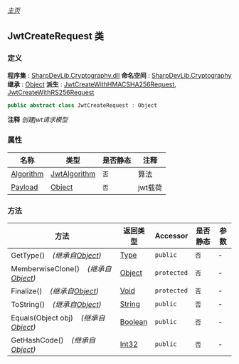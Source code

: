 ###### [主页](./Index.md "主页")
## JwtCreateRequest 类
### 定义
**程序集** : [SharpDevLib.Cryptography.dll](./SharpDevLib.Cryptography.assembly.md "SharpDevLib.Cryptography.dll")
**命名空间** : [SharpDevLib.Cryptography](./SharpDevLib.Cryptography.namespace.md "SharpDevLib.Cryptography")
**继承** : [Object](https://learn.microsoft.com/en-us/dotnet/api/system.object "Object")
**派生** : [JwtCreateWithHMACSHA256Request](./SharpDevLib.Cryptography.JwtCreateWithHMACSHA256Request.md "JwtCreateWithHMACSHA256Request"), [JwtCreateWithRS256Request](./SharpDevLib.Cryptography.JwtCreateWithRS256Request.md "JwtCreateWithRS256Request")
``` csharp
public abstract class JwtCreateRequest : Object
```
**注释**
*创建jwt请求模型*

### 属性
|名称|类型|是否静态|注释|
|---|---|---|---|
|[Algorithm](./SharpDevLib.Cryptography.JwtCreateRequest.Algorithm.md "Algorithm")|[JwtAlgorithm](./SharpDevLib.Cryptography.JwtAlgorithm.md "JwtAlgorithm")|`否`|算法|
|[Payload](./SharpDevLib.Cryptography.JwtCreateRequest.Payload.md "Payload")|[Object](https://learn.microsoft.com/en-us/dotnet/api/system.object "Object")|`否`|jwt载荷|

### 方法
|方法|返回类型|Accessor|是否静态|参数|
|---|---|---|---|---|
|GetType()&nbsp;&nbsp;&nbsp;&nbsp;*(继承自[Object](https://learn.microsoft.com/en-us/dotnet/api/system.object "Object"))*|[Type](https://learn.microsoft.com/en-us/dotnet/api/system.type "Type")|`public`|`否`|-|
|MemberwiseClone()&nbsp;&nbsp;&nbsp;&nbsp;*(继承自[Object](https://learn.microsoft.com/en-us/dotnet/api/system.object "Object"))*|[Object](https://learn.microsoft.com/en-us/dotnet/api/system.object "Object")|`protected`|`否`|-|
|Finalize()&nbsp;&nbsp;&nbsp;&nbsp;*(继承自[Object](https://learn.microsoft.com/en-us/dotnet/api/system.object "Object"))*|[Void](https://learn.microsoft.com/en-us/dotnet/api/system.void "Void")|`protected`|`否`|-|
|ToString()&nbsp;&nbsp;&nbsp;&nbsp;*(继承自[Object](https://learn.microsoft.com/en-us/dotnet/api/system.object "Object"))*|[String](https://learn.microsoft.com/en-us/dotnet/api/system.string "String")|`public`|`否`|-|
|Equals(Object obj)&nbsp;&nbsp;&nbsp;&nbsp;*(继承自[Object](https://learn.microsoft.com/en-us/dotnet/api/system.object "Object"))*|[Boolean](https://learn.microsoft.com/en-us/dotnet/api/system.boolean "Boolean")|`public`|`否`|-|
|GetHashCode()&nbsp;&nbsp;&nbsp;&nbsp;*(继承自[Object](https://learn.microsoft.com/en-us/dotnet/api/system.object "Object"))*|[Int32](https://learn.microsoft.com/en-us/dotnet/api/system.int32 "Int32")|`public`|`否`|-|

